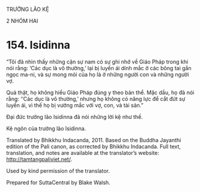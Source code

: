 TRƯỞNG LÃO KỆ

2 NHÓM HAI

# 154\. Isidinna

“Tôi đã nhìn thấy những cận sự nam có sự ghi nhớ về Giáo Pháp trong khi nói rằng: ‘Các dục là vô thường,’ lại bị luyến ái dính mắc ở các bông tai gắn ngọc ma-ni, và sự mong mỏi của họ là ở những người con và những người vợ.

Quả thật, họ không hiểu Giáo Pháp đúng y theo bản thể. Mặc dầu, họ đã nói rằng: ‘‘Các dục là vô thường,’ nhưng họ không có năng lực để cắt đứt sự luyến ái, vì thế họ bị vướng mắc với vợ, con, và tài sản.”

Đại đức trưởng lão Isidinna đã nói những lời kệ như thế.

Kệ ngôn của trưởng lão Isidinna.

Translated by Bhikkhu Indacanda, 2011. Based on the Buddha Jayanthi edition of the Pali canon, as corrected by Bhikkhu Indacanda. Full text, translation, and notes are available at the translator’s website: http://tamtangpaliviet.net/.

Used by kind permission of the translator.

Prepared for SuttaCentral by Blake Walsh.